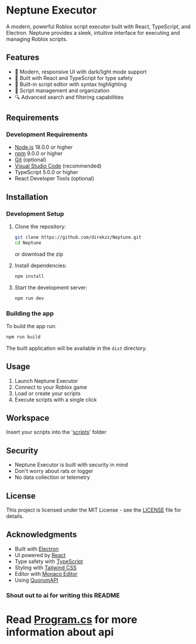 # Neptune Executor

A modern, powerful Roblox script executor built with React, TypeScript, and Electron. Neptune provides a sleek, intuitive interface for executing and managing Roblox scripts.

## Features

- 🎨 Modern, responsive UI with dark/light mode support
- 🎯 Built with React and TypeScript for type safety
- 📝 Built-in script editor with syntax highlighting
- 📁 Script management and organization
- 🔍 Advanced search and filtering capabilities

## Requirements

### Development Requirements

- [Node.js](https://nodejs.org/en) 18.0.0 or higher
- [npm](https://docs.npmjs.com/downloading-and-installing-node-js-and-npm) 9.0.0 or higher
- [Git](https://git-scm.com/) (optional)
- [Visual Studio Code](https://code.visualstudio.com/) (recommended)
- TypeScript 5.0.0 or higher
- React Developer Tools (optional)

## Installation

### Development Setup

1. Clone the repository:

   ```bash
   git clone https://github.com/direkzz/Neptune.git
   cd Neptune
   ```
   or download the zip

2. Install dependencies:

   ```bash
   npm install
   ```

3. Start the development server:
   ```bash
   npm run dev
   ```

### Building the app

To build the app run:

```bash
npm run build
```

The built application will be available in the `dist` directory.

## Usage

1. Launch Neptune Executor
2. Connect to your Roblox game
3. Load or create your scripts
4. Execute scripts with a single click

## Workspace

Insert your scripts into the '[scripts](scripts/)' folder

## Security

- Neptune Executor is built with security in mind
- Don't worry about rats or logger
- No data collection or telemetry

## License

This project is licensed under the MIT License - see the [LICENSE](license) file for details.

## Acknowledgments

- Built with [Electron](https://www.electronjs.org/)
- UI powered by [React](https://reactjs.org/)
- Type safety with [TypeScript](https://www.typescriptlang.org/)
- Styling with [Tailwind CSS](https://tailwindcss.com/)
- Editor with [Monaco Editor](https://www.npmjs.com/package/@monaco-editor/react)
- Using [QuorumAPI](https://discord.gg/ZJdjZze5)

### Shout out to ai for writing this README

# Read [Program.cs](api/ConsoleApp1/Program.cs) for more information about api